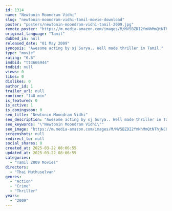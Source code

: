 ```yaml
---
id: 1314
name: "Newtonin Moondram Vidhi"
slug: "newtonin-moondram-vidhi-tamil-movie-download"
poster: "posters/newtonin-moondram-vidhi-tamil-2009.jpg"
remote_poster: "https://m.media-amazon.com/images/M/MV5BZDI2YmNhMmQtNThjNC00NTRlLWJhYmQtYWJlMzhhYjlmZGY5XkEyXkFqcGdeQXVyOTk3NTc2MzE@._V1_SX300.jpg"
original_language: "Tamil"
dubbed_in: null
released_date: "01 May 2009"
synopsis: "Awesome acting by sj Surya.. Well made thriller in Tamil."
type: "movie"
rating: "6.6"
imdbid: "tt3666944"
tmdbid: null
views: 0
likes: 0
dislikes: 0
author_id: 1
trailer_url: null
runtime: "148 min"
is_featured: 0
is_active: 1
is_comingsoon: 0
seo_title: "Newtonin Moondram Vidhi"
seo_description: "Awesome acting by sj Surya.. Well made thriller in Tamil."
seo_keywords: "\"Newtonin Moondram Vidhi\""
seo_image: "https://m.media-amazon.com/images/M/MV5BZDI2YmNhMmQtNThjNC00NTRlLWJhYmQtYWJlMzhhYjlmZGY5XkEyXkFqcGdeQXVyOTk3NTc2MzE@._V1_SX300.jpg"
screenshots: null
redirect_to: null
social_shares: 0
created_at: 2025-03-22 08:06:55
updated_at: 2025-03-22 08:06:55
categories:
  - "Tamil 2009 Movies"
directors:
  - "Thai Muthuselvan"
genres:
  - "Action"
  - "Crime"
  - "Thriller"
years:
  - "2009"
---
```

